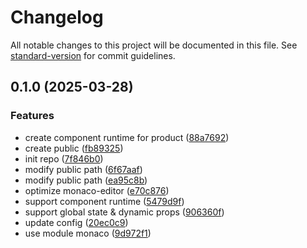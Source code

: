 # Changelog

All notable changes to this project will be documented in this file. See [standard-version](https://github.com/conventional-changelog/standard-version) for commit guidelines.

## 0.1.0 (2025-03-28)


### Features

* create component runtime for product ([88a7692](https://github.com/guoaihua/next-app/commit/88a7692ea6e00e46e4e6a1740a51f432e33f5cc9))
* create public ([fb89325](https://github.com/guoaihua/next-app/commit/fb893259afafb2722715ddc7481f3023cb7e522a))
* init repo ([7f846b0](https://github.com/guoaihua/next-app/commit/7f846b077a4fbe4487605de0335c8f3fa9444ac9))
* modify public path ([6f67aaf](https://github.com/guoaihua/next-app/commit/6f67aaf3b1f31d0d8ad54c62f765860c2b1fbd5e))
* modify public path ([ea95c8b](https://github.com/guoaihua/next-app/commit/ea95c8b950e6246a423279f1becd7f4c30646f19))
* optimize monaco-editor ([e70c876](https://github.com/guoaihua/next-app/commit/e70c876fafc740a8211b4dce88af1e3896d5ebdc))
* support component runtime ([5479d9f](https://github.com/guoaihua/next-app/commit/5479d9fce64807e3708483ab28bb3b70fe7fb07d))
* support global state & dynamic props ([906360f](https://github.com/guoaihua/next-app/commit/906360fc2f0c0ef8420a5e0e4b410a3776298863))
* update config ([20ec0c9](https://github.com/guoaihua/next-app/commit/20ec0c9a96eea86b53f52c2515b59034a15fed61))
* use module monaco ([9d972f1](https://github.com/guoaihua/next-app/commit/9d972f19ba1ca0032680b2c470dab3f301533c3f))
